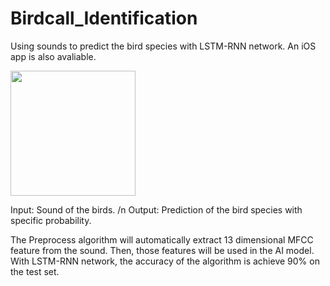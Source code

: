 
# Birdcall_Identification
Using sounds to predict the bird species with LSTM-RNN network. An iOS app is also avaliable.

<img src = "https://user-images.githubusercontent.com/58836434/124629011-95e11300-deb3-11eb-9eb3-641ca1323bfe.jpeg" width = "200px" align = center>

Input: Sound of the birds. /n
Output: Prediction of the bird species with specific probability.

The Preprocess algorithm will automatically extract 13 dimensional MFCC feature from the sound. Then, those features will be used in the AI model. With LSTM-RNN network, the accuracy of the algorithm is achieve 90% on the test set.
